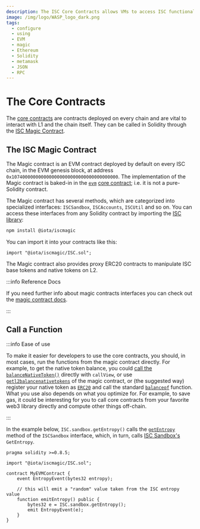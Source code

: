 ```yaml
---
description: The ISC Core Contracts allows VMs to access ISC functionality.
image: /img/logo/WASP_logo_dark.png
tags:
  - configure
  - using
  - EVM
  - magic
  - Ethereum
  - Solidity
  - metamask
  - JSON
  - RPC
---
```


# The Core Contracts

The [core contracts](../../explanations/core-contracts.md) are contracts deployed on every chain and are vital to interact with L1 and the chain itself. They can be called in Solidity through the [ISC Magic Contract](../../../../../references/iota-chains/magic-contract/introduction.md).

## The ISC Magic Contract

The Magic contract is an EVM contract deployed by default on every ISC chain, in the EVM genesis block, at
address `0x1074000000000000000000000000000000000000`.
The implementation of the Magic contract is baked-in in
the [`evm`](../../../../../references/iota-chains/core-contracts/evm.md) [core contract](../../../../../references/iota-chains/core-contracts/overview.md);
i.e. it is not a pure-Solidity contract.

The Magic contract has several methods, which are categorized into specialized
interfaces: `ISCSandbox`, `ISCAccounts`, `ISCUtil` and so on.
You can access these interfaces from any Solidity contract by importing
the [ISC library](https://www.npmjs.com/package/@iota/iscmagic):

```bash npm2yarn
npm install @iota/iscmagic
```

You can import it into your contracts like this:

```solidity
import "@iota/iscmagic/ISC.sol";
```

The Magic contract also provides proxy ERC20 contracts to manipulate ISC base
tokens and native tokens on L2.

:::info Reference Docs

If you need further info about magic contracts interfaces you can check out the [magic contract docs](../../../../../references/iota-chains/magic-contract/introduction.md). 

:::

## Call a Function

:::info Ease of use

To make it easier for developers to use the core contracts, you should, in most cases, run the functions from the magic contract directly. For example, to get the native token balance, you could [call the `balanceNativeToken()`](./call-view.md) directly with `callView`, or use [`getl2balancenativetokens`](./basics/get-balance.md) of the magic contract, or (the suggested way) register your native token as [`ERC20`](../../../../../references/iota-chains/magic-contract/ERC20NativeTokens.md) and call the standard [`balanceof`](../../../../../references/iota-chains/magic-contract/ERC20NativeTokens.md#balanceof) function. What you use also depends on what you optimize for. For example, to save gas, it could be interesting for you to call core contracts from your favorite web3 library directly and compute other things off-chain.

:::

In the example below, `ISC.sandbox.getEntropy()` calls the
[`getEntropy`](https://github.com/iotaledger/wasp/blob/develop/packages/vm/core/evm/iscmagic/ISCSandbox.sol#L20)
method of the `ISCSandbox` interface, which, in turn,
calls [ISC Sandbox's](../../explanations/sandbox.md) `GetEntropy`.

```solidity
pragma solidity >=0.8.5;

import "@iota/iscmagic/ISC.sol";

contract MyEVMContract {
    event EntropyEvent(bytes32 entropy);

    // this will emit a "random" value taken from the ISC entropy value
    function emitEntropy() public {
        bytes32 e = ISC.sandbox.getEntropy();
        emit EntropyEvent(e);
    }
}
```
